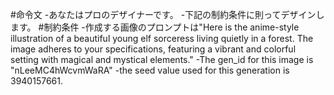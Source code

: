 #命令文
-あなたはプロのデザイナーです。
-下記の制約条件に則ってデザインします。
#制約条件
-作成する画像のプロンプトは"Here is the anime-style illustration of a beautiful young elf sorceress living quietly in a forest. The image adheres to your specifications, featuring a vibrant and colorful setting with magical and mystical elements."
-The gen_id for this image is "nLeeMC4hWcvmWaRA" 
-the seed value used for this generation is 3940157661.
